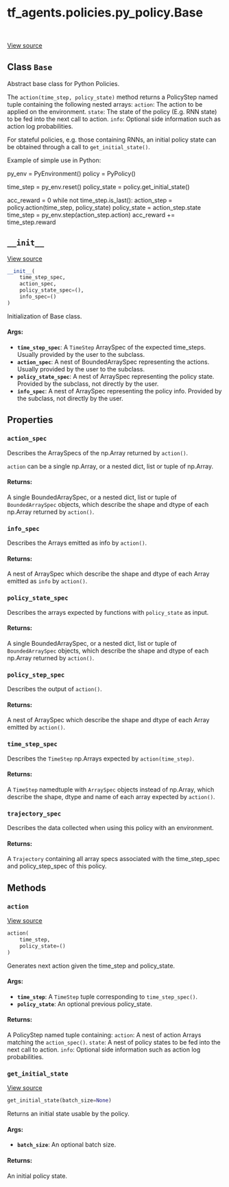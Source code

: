 <div itemscope itemtype="http://developers.google.com/ReferenceObject">
<meta itemprop="name" content="tf_agents.policies.py_policy.Base" />
<meta itemprop="path" content="Stable" />
<meta itemprop="property" content="action_spec"/>
<meta itemprop="property" content="info_spec"/>
<meta itemprop="property" content="policy_state_spec"/>
<meta itemprop="property" content="policy_step_spec"/>
<meta itemprop="property" content="time_step_spec"/>
<meta itemprop="property" content="trajectory_spec"/>
<meta itemprop="property" content="__init__"/>
<meta itemprop="property" content="action"/>
<meta itemprop="property" content="get_initial_state"/>
</div>

# tf_agents.policies.py_policy.Base

<table class="tfo-notebook-buttons tfo-api" align="left">
</table>

<a target="_blank" href="https://github.com/tensorflow/agents/tree/master/tf_agents/policies/py_policy.py">View
source</a>

## Class `Base`

Abstract base class for Python Policies.



<!-- Placeholder for "Used in" -->

The `action(time_step, policy_state)` method returns a PolicyStep named tuple
containing the following nested arrays:
  `action`: The action to be applied on the environment.
  `state`: The state of the policy (E.g. RNN state) to be fed into the next
    call to action.
  `info`: Optional side information such as action log probabilities.

For stateful policies, e.g. those containing RNNs, an initial policy state can
be obtained through a call to `get_initial_state()`.

Example of simple use in Python:

  py_env = PyEnvironment()
  policy = PyPolicy()

  time_step = py_env.reset()
  policy_state = policy.get_initial_state()

  acc_reward = 0
  while not time_step.is_last():
    action_step = policy.action(time_step, policy_state)
    policy_state = action_step.state
    time_step = py_env.step(action_step.action)
    acc_reward += time_step.reward

<h2 id="__init__"><code>__init__</code></h2>

<a target="_blank" href="https://github.com/tensorflow/agents/tree/master/tf_agents/policies/py_policy.py">View
source</a>

``` python
__init__(
    time_step_spec,
    action_spec,
    policy_state_spec=(),
    info_spec=()
)
```

Initialization of Base class.

#### Args:

*   <b>`time_step_spec`</b>: A `TimeStep` ArraySpec of the expected time_steps.
    Usually provided by the user to the subclass.
*   <b>`action_spec`</b>: A nest of BoundedArraySpec representing the actions.
    Usually provided by the user to the subclass.
*   <b>`policy_state_spec`</b>: A nest of ArraySpec representing the policy
    state. Provided by the subclass, not directly by the user.
*   <b>`info_spec`</b>: A nest of ArraySpec representing the policy info.
    Provided by the subclass, not directly by the user.

## Properties

<h3 id="action_spec"><code>action_spec</code></h3>

Describes the ArraySpecs of the np.Array returned by `action()`.

`action` can be a single np.Array, or a nested dict, list or tuple of
np.Array.

#### Returns:

A single BoundedArraySpec, or a nested dict, list or tuple of
`BoundedArraySpec` objects, which describe the shape and
dtype of each np.Array returned by `action()`.

<h3 id="info_spec"><code>info_spec</code></h3>

Describes the Arrays emitted as info by `action()`.

#### Returns:

A nest of ArraySpec which describe the shape and dtype of each Array
emitted as `info` by `action()`.

<h3 id="policy_state_spec"><code>policy_state_spec</code></h3>

Describes the arrays expected by functions with `policy_state` as input.

#### Returns:

A single BoundedArraySpec, or a nested dict, list or tuple of
`BoundedArraySpec` objects, which describe the shape and
dtype of each np.Array returned by `action()`.

<h3 id="policy_step_spec"><code>policy_step_spec</code></h3>

Describes the output of `action()`.

#### Returns:

A nest of ArraySpec which describe the shape and dtype of each Array
emitted by `action()`.

<h3 id="time_step_spec"><code>time_step_spec</code></h3>

Describes the `TimeStep` np.Arrays expected by `action(time_step)`.

#### Returns:

A `TimeStep` namedtuple with `ArraySpec` objects instead of np.Array,
which describe the shape, dtype and name of each array expected by
`action()`.

<h3 id="trajectory_spec"><code>trajectory_spec</code></h3>

Describes the data collected when using this policy with an environment.

#### Returns:

A `Trajectory` containing all array specs associated with the
time_step_spec and policy_step_spec of this policy.

## Methods

<h3 id="action"><code>action</code></h3>

<a target="_blank" href="https://github.com/tensorflow/agents/tree/master/tf_agents/policies/py_policy.py">View
source</a>

``` python
action(
    time_step,
    policy_state=()
)
```

Generates next action given the time_step and policy_state.


#### Args:

* <b>`time_step`</b>: A `TimeStep` tuple corresponding to `time_step_spec()`.
* <b>`policy_state`</b>: An optional previous policy_state.


#### Returns:

A PolicyStep named tuple containing:
  `action`: A nest of action Arrays matching the `action_spec()`.
  `state`: A nest of policy states to be fed into the next call to action.
  `info`: Optional side information such as action log probabilities.

<h3 id="get_initial_state"><code>get_initial_state</code></h3>

<a target="_blank" href="https://github.com/tensorflow/agents/tree/master/tf_agents/policies/py_policy.py">View
source</a>

``` python
get_initial_state(batch_size=None)
```

Returns an initial state usable by the policy.

#### Args:

* <b>`batch_size`</b>: An optional batch size.


#### Returns:

An initial policy state.
